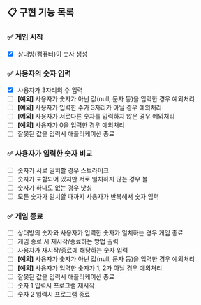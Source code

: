## 📋 구현 기능 목록

### ✅ 게임 시작
+ [x] 상대방(컴퓨터)이 숫자 생성

### ✅ 사용자의 숫자 입력
+ [x] 사용자가 3자리의 수 입력
+ [ ] **[예외]** 사용자가 숫자가 아닌 값(null, 문자 등)을 입력한 경우 예외처리
+ [ ] **[예외]** 사용자가 입력한 수가 3자리가 아닐 경우 예외처리
+ [ ] **[예외]** 사용자가 서로다른 숫자를 입력하지 않은 경우 예외처리
+ [ ] **[예외]** 사용자가 0을 입력한 경우 예외처리
+ [ ] 잘못된 값을 입력시 애플리케이션 종료

### ✅ 사용자가 입력한 숫자 비교
+ [ ] 숫자가 서로 일치할 경우 스트라이크
+ [ ] 숫자가 포함되어 있지만 서로 일치하지 않는 경우 볼
+ [ ] 숫자가 하나도 없는 경우 낫싱
+ [ ] 모든 숫자가 일치할 때까지 사용자가 반복해서 숫자 입력

### ✅ 게임 종료
+ [ ] 상대방의 숫자와 사용자가 입력한 숫자가 일치하는 경우 게임 종료
+ [ ] 게임 종료 시 재시작/종료하는 방법 출력
+ [ ] 사용자가 재시작/종료에 해당하는 숫자 입력
+ [ ] **[예외]** 사용자가 숫자가 아닌 값(null, 문자 등)을 입력한 경우 예외처리
+ [ ] **[예외]** 사용자가 입력한 숫자가 1, 2가 아닐 경우 예외처리
+ [ ] 잘못된 값을 입력시 애플리케이션 종료
+ [ ] 숫자 1 입력시 프로그램 재시작
+ [ ] 숫자 2 입력시 프로그램 종료
